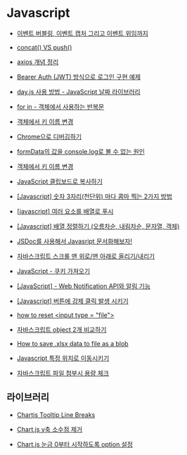 # Javascript

- [이벤트 버블링, 이벤트 캡처 그리고 이벤트 위임까지](https://joshua1988.github.io/web-development/javascript/event-propagation-delegation/)

- [concat() VS push()](https://jindev-t.tistory.com/77)

- [axios 개념 정리](https://kyun2da.dev/%EB%9D%BC%EC%9D%B4%EB%B8%8C%EB%9F%AC%EB%A6%AC/axios-%EA%B0%9C%EB%85%90-%EC%A0%95%EB%A6%AC/)

- [Bearer Auth (JWT) 방식으로 로그인 구현 예제](https://ocblog.tistory.com/56)

- [day.js 사용 방법 - JavaScript 날짜 라이브러리](https://jsikim1.tistory.com/196)

- [for in - 객체에서 사용하는 반복문](https://devjhs.tistory.com/121)

- [객체에서 키 이름 변경](https://hjcode.tistory.com/91)

- [Chrome으로 디버깅하기](https://ko.javascript.info/debugging-chrome)

- [formData의 값을 console.log로 볼 수 없는 원인](https://velog.io/@josworks27/formData-console.log)

- [객체에서 키 이름 변경](https://hjcode.tistory.com/91)

- [JavaScript 클립보드로 복사하기](https://zetawiki.com/wiki/JavaScript_%ED%81%B4%EB%A6%BD%EB%B3%B4%EB%93%9C%EB%A1%9C_%EB%B3%B5%EC%82%AC%ED%95%98%EA%B8%B0)

- [[Javascript] 숫자 3자리(천단위) 마다 콤마 찍는 2가지 방법](https://hianna.tistory.com/441)

- [[javascript] 여러 요소를 배열로 푸시](http://daplus.net/javascript-%EC%97%AC%EB%9F%AC-%EC%9A%94%EC%86%8C%EB%A5%BC-%EB%B0%B0%EC%97%B4%EB%A1%9C-%ED%91%B8%EC%8B%9C/)

- [[Javascript] 배열 정렬하기 (오름차순, 내림차순, 문자열, 객체)](https://hianna.tistory.com/409)

- [JSDoc를 사용해서 Javasript 문서화해보자!](https://okayoon.tistory.com/entry/JSDoc%EB%A5%BC-%EC%82%AC%EC%9A%A9%ED%95%B4%EC%84%9C-Javasript-%EB%AC%B8%EC%84%9C%ED%99%94%ED%95%B4%EB%B3%B4%EC%9E%90)

- [자바스크립트 스크롤 맨 위로/맨 아래로 올리기/내리기](https://webruden.tistory.com/917)

- [JavaScript - 쿠키 가져오기](https://rjs5967.tistory.com/25)

- [[JavaScript] - Web Notification API와 알림 기능](https://untitledtblog.tistory.com/107)

- [[Javascript] 버튼에 강제 클릭 발생 시키기](https://hianna.tistory.com/m/481)

- [how to reset \<input type = "file"\>](https://stackoverflow.com/questions/20549241/how-to-reset-input-type-file)

- [자바스크립트 object 2개 비교하기](https://slee2540.tistory.com/49)

- [How to save .xlsx data to file as a blob](https://stackoverflow.com/questions/34993292/how-to-save-xlsx-data-to-file-as-a-blob)

- [Javascript 특정 위치로 이동시키기](https://tler.tistory.com/287)

- [자바스크립트 파일 첨부시 용량 체크](https://nahosung.tistory.com/42)

## 라이브러리

- [Chartjs Tooltip Line Breaks](https://stackoverflow.com/questions/29302392/chartjs-tooltip-line-breaks)

- [Chart.js y축 소수점 제거](https://yeon22.github.io/Chartjs-kr/docs/latest/axes/radial/linear.html)

- [Chart.js 눈금 0부터 시작하도록 option 설정](https://www.chartjs.org/docs/latest/)

